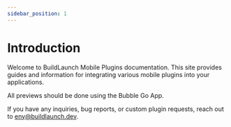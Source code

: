 ```yaml
---
sidebar_position: 1
---
```


# Introduction

Welcome to BuildLaunch Mobile Plugins documentation. This site provides guides and information for integrating various mobile plugins into your applications.

All previews should be done using the Bubble Go App.

If you have any inquiries, bug reports, or custom plugin requests, reach out to eny@buildlaunch.dev.
